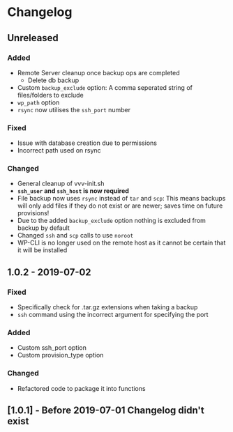 # Changelog

## Unreleased

### Added

- Remote Server cleanup once backup ops are completed
  - Delete db backup
- Custom `backup_exclude` option: A comma seperated string of files/folders to exclude
- `wp_path` option
- `rsync` now utilises the `ssh_port` number

### Fixed

- Issue with database creation due to permissions
- Incorrect path used on rsync

### Changed

- General cleanup of vvv-init.sh
- **`ssh_user` and `ssh_host` is now required**
- File backup now uses `rsync` instead of `tar` and `scp`: This means backups will only add files if they do not exist or are newer; saves time on future provisions!
- Due to the added `backup_exclude` option nothing is excluded from backup by default
- Changed `ssh` and `scp` calls to use `noroot`
- WP-CLI is no longer used on the remote host as it cannot be certain that it will be installed

## 1.0.2 - 2019-07-02

### Fixed

- Specifically check for .tar.gz extensions when taking a backup
- `ssh` command using the incorrect argument for specifying the port

### Added

- Custom ssh_port option
- Custom provision_type option

### Changed

- Refactored code to package it into functions

## [1.0.1] - Before 2019-07-01 Changelog didn't exist
